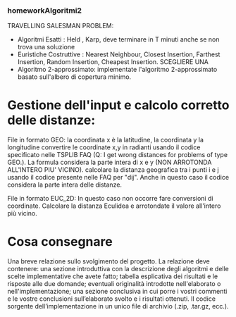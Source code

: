 ### homeworkAlgoritmi2

TRAVELLING SALESMAN PROBLEM:

- Algoritmi Esatti : Held , Karp,  deve terminare in T minuti anche se non trova una soluzione
- Euristiche Costruttive : Nearest Neighbour, Closest Insertion, Farthest Insertion, Random Insertion, Cheapest Insertion. SCEGLIERE UNA
- Algoritmo 2-approssimato: implementate l'algoritmo 2-approssimato basato sull'albero di copertura minimo.

# Gestione dell'input e calcolo corretto delle distanze:
File in formato GEO: la coordinata x è la latitudine, la coordinata y la longitudine
convertire le coordinate x,y in radianti usando il codice specificato nelle TSPLIB FAQ (Q: I get wrong distances for problems of type GEO.). La formula considera la parte intera di x e y (NON ARROTONDA ALL'INTERO PIU' VICINO).
calcolare la distanza geografica tra i punti i e j usando il codice presente nelle FAQ per "dij". Anche in questo caso il codice considera la parte intera delle distanze.

File in formato EUC_2D: In questo caso non occorre fare conversioni di coordinate. Calcolare la distanza Eculidea e arrotondate il valore all'intero più vicino.

# Cosa consegnare
Una breve relazione sullo svolgimento del progetto. La relazione deve contenere:
una sezione introduttiva con la descrizione degli algoritmi e delle scelte implementative che avete fatto;
tabella esplicativa dei risultati e le risposte alle due domande;
eventuali originalità introdotte nell'elaborato o nell'implementazione;
una sezione conclusiva in cui porre i vostri commenti e le vostre conclusioni sull’elaborato svolto e i risultati ottenuti.
Il codice sorgente dell’implementazione in un unico file di archivio (.zip, .tar.gz, ecc.).